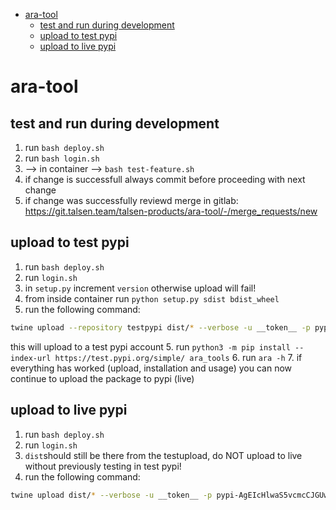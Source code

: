 - [ara-tool](#ara-tool)
  - [test and run during development](#test-and-run-during-development)
  - [upload to test pypi](#upload-to-test-pypi)
  - [upload to live pypi](#upload-to-live-pypi)


# ara-tool

## test and run during development
1. run `bash deploy.sh`
2. run `bash login.sh`
3. --> in container --> `bash test-feature.sh`
4. if change is successfull always commit before proceeding with next change
5. if change was successfully reviewd merge in gitlab: https://git.talsen.team/talsen-products/ara-tool/-/merge_requests/new

## upload to test pypi
1. run `bash deploy.sh`
2. run `login.sh`
3. in `setup.py` increment `version` otherwise upload will fail! 
4. from inside container run `python setup.py sdist bdist_wheel`
5. run the following command: 
```bash
twine upload --repository testpypi dist/* --verbose -u __token__ -p pypi-AgENdGVzdC5weXBpLm9yZwIkZGI5YzUyZTUtNDhjMy00NmI3LTgxNmMtY2QwMTRjYjZmZjlmAAIqWzMsImM3ZTM0MDRmLWU1MzUtNDliMi05ZDhiLWQ0NGUyNzlmYTU0MiJdAAAGID-dX7aQZZimTyUQeKPzbP0TlqMEpLQlzRW7VJr1JKab
```

this will upload to a test pypi account
5. run `python3 -m pip install --index-url https://test.pypi.org/simple/ ara_tools`
6. run `ara -h`
7. if everything has worked (upload, installation and usage) you can now continue to upload the package to pypi (live)


## upload to live pypi
1. run `bash deploy.sh`
2. run `login.sh`
3. `dist`should still be there from the testupload, do NOT upload to live without previously testing in test pypi!
4. run the following command: 
```bash
twine upload dist/* --verbose -u __token__ -p pypi-AgEIcHlwaS5vcmcCJGUwODIwYWE0LWVmZGEtNDE3MS04MzQzLWY4NTlkYWZlYTNkZQACKlszLCIwMjI2ZWZjZS05OTFjLTRmNmUtYmVlMS0zMjQ1YTcxN2Q1OTMiXQAABiBCoPI8XrCK6pvwFq8uMvjlotUpagAqlcH7Q40uE2kANQ
``` 
